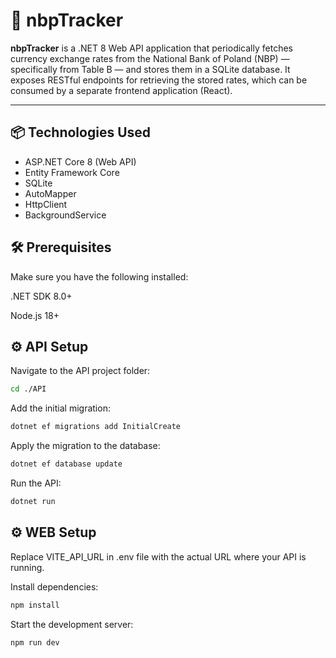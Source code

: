 # 💱 nbpTracker

**nbpTracker** is a .NET 8 Web API application that periodically fetches currency exchange rates from the National Bank of Poland (NBP) — specifically from Table B — and stores them in a SQLite database. It exposes RESTful endpoints for retrieving the stored rates, which can be consumed by a separate frontend application (React).

---

## 📦 Technologies Used

- ASP.NET Core 8 (Web API)
- Entity Framework Core
- SQLite
- AutoMapper
- HttpClient
- BackgroundService


## 🛠️ Prerequisites
Make sure you have the following installed:

.NET SDK 8.0+

Node.js 18+

## ⚙️ API Setup
Navigate to the API project folder:

```bash
cd ./API
```
Add the initial migration:
```bash
dotnet ef migrations add InitialCreate
```
Apply the migration to the database:
```bash
dotnet ef database update
```
Run the API:
```bash
dotnet run
```
## ⚙️ WEB Setup

Replace VITE_API_URL in .env file with the actual URL where your API is running.

Install dependencies:
```bash
npm install
```
Start the development server:

```bash
npm run dev
```
